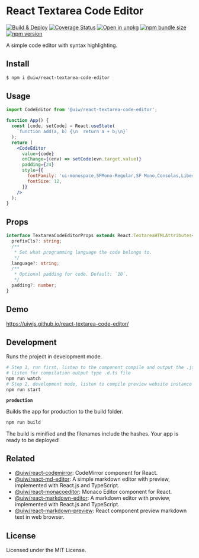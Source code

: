React Textarea Code Editor
===
<!--rehype:style=display:none;-->

[![Build & Deploy](https://github.com/uiwjs/react-textarea-code-editor/actions/workflows/ci.yml/badge.svg)](https://github.com/uiwjs/react-textarea-code-editor/actions/workflows/ci.yml) [![Coverage Status](https://coveralls.io/repos/github/uiwjs/react-textarea-code-editor/badge.svg?branch=main)](https://coveralls.io/github/uiwjs/react-textarea-code-editor?branch=main) [![Open in unpkg](https://img.shields.io/badge/Open%20in-unpkg-blue)](https://uiwjs.github.io/npm-unpkg/#/pkg/@uiw/react-textarea-code-editor/file/README.md) [![npm bundle size](https://img.shields.io/bundlephobia/minzip/@uiw/react-textarea-code-editor)](https://www.npmjs.com/package/@uiw/react-textarea-code-editor) [![npm version](https://img.shields.io/npm/v/@uiw/react-textarea-code-editor.svg)](https://www.npmjs.com/package/@uiw/react-textarea-code-editor)

A simple code editor with syntax highlighting.

## Install

```bash
$ npm i @uiw/react-textarea-code-editor
```

## Usage

```jsx
import CodeEditor from '@uiw/react-textarea-code-editor';

function App() {
  const [code, setCode] = React.useState(
    `function add(a, b) {\n  return a + b;\n}`
  );
  return (
    <CodeEditor
      value={code}
      onChange={(env) => setCode(evn.target.value)}
      padding={24}
      style={{
        fontFamily: 'ui-monospace,SFMono-Regular,SF Mono,Consolas,Liberation Mono,Menlo,monospace',
        fontSize: 12,
      }}
    />
  );
}
```

## Props

```ts
interface TextareaCodeEditorProps extends React.TextareaHTMLAttributes<HTMLTextAreaElement> {
  prefixCls?: string;
  /**
   * Set what programming language the code belongs to.
   */
  language?: string;
  /**
   * Optional padding for code. Default: `10`.
   */
  padding?: number;
}
```

## Demo

https://uiwjs.github.io/react-textarea-code-editor/

## Development

Runs the project in development mode.  

```bash
# Step 1, run first, listen to the component compile and output the .js file
# listen for compilation output type .d.ts file
npm run watch
# Step 2, development mode, listen to compile preview website instance
npm run start
```

**`production`**

Builds the app for production to the build folder.

```bash
npm run build
```

The build is minified and the filenames include the hashes.
Your app is ready to be deployed!

## Related

- [@uiw/react-codemirror](https://github.com/uiwjs/react-codemirror): CodeMirror component for React.
- [@uiw/react-md-editor](https://github.com/uiwjs/react-md-editor): A simple markdown editor with preview, implemented with React.js and TypeScript.
- [@uiw/react-monacoeditor](https://github.com/jaywcjlove/react-monacoeditor): Monaco Editor component for React.
- [@uiw/react-markdown-editor](https://github.com/uiwjs/react-markdown-editor): A markdown editor with preview, implemented with React.js and TypeScript.
- [@uiw/react-markdown-preview](https://github.com/jaywcjlove/react-monacoeditor): React component preview markdown text in web browser. 

## License

Licensed under the MIT License.